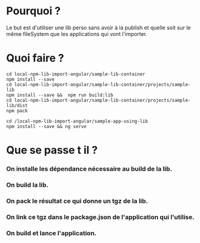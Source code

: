 # Pourquoi ?

Le but est d'utiliser une lib perso sans avoir à la publish et quelle soit sur le même fileSystem que les applications qui vont l'importer. 

# Quoi faire ?


``` 
cd local-npm-lib-import-angular/sample-lib-container
npm install --save 
cd local-npm-lib-import-angular/sample-lib-container/projects/sample-lib
npm install --save &&  npm run build:lib
cd local-npm-lib-import-angular/sample-lib-container/projects/sample-lib/dist
npm pack

cd /local-npm-lib-import-angular/sample-app-using-lib
npm install --save && ng serve
```

# Que se passe t il ? 

### On installe les dépendance nécessaire au build de la lib.
### On build la lib.
### On pack le résultat ce qui donne un tgz de la lib.
### On link ce tgz dans le package.json de l'application qui l'utilise.
### On build et lance l'application.
